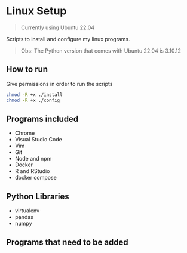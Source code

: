 # Linux Setup

>Currently using Ubuntu 22.04

Scripts to install and configure my linux programs.

> Obs: The Python version that comes with Ubuntu 22.04 is 3.10.12

## How to run
Give permissions in order to run the scripts
```bash
chmod -R +x ./install
chmod -R +x ./config
```

## Programs included
- Chrome
- Visual Studio Code
- Vim
- Git
- Node and npm
- Docker
- R and RStudio
- docker compose

## Python Libraries
- virtualenv
- pandas
- numpy

## Programs that need to be added

